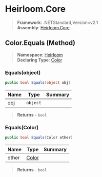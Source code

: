 # Heirloom.Core

> **Framework**: .NETStandard,Version=v2.1  
> **Assembly**: [Heirloom.Core][0]

## Color.Equals (Method)

> **Namespace**: [Heirloom][0]  
> **Declaring Type**: [Color][1]

### Equals(object)

```cs
public bool Equals(object obj)
```

| Name | Type     | Summary |
|------|----------|---------|
| obj  | `object` |         |

> **Returns** - `bool`

### Equals(Color)

```cs
public bool Equals(Color other)
```

| Name  | Type       | Summary |
|-------|------------|---------|
| other | [Color][1] |         |

> **Returns** - `bool`

[0]: ../../../Heirloom.Core.md
[1]: ../Color.md
